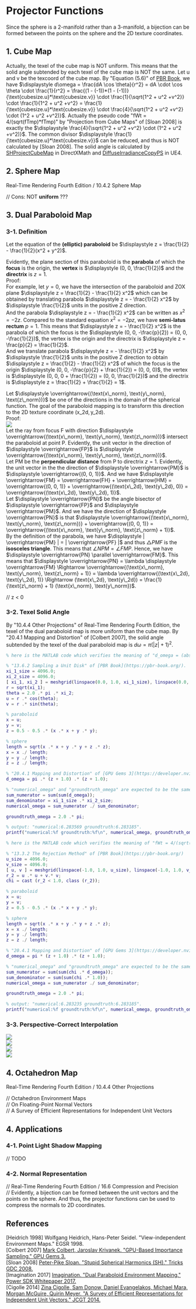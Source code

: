 # Projector Functions

Since the sphere is a 2-manifold rather than a 3-manifold, a bijection can be formed between the points on the sphere and the 2D texture coordinates.  

## 1\. Cube Map  

Actually, the texel of the cube map is NOT uniform. This means that the solid angle subtended by each texel of the cube map is NOT the same. Let u and v be the texcoord of the cube map. By "Equation \(5.6\)" of [PBR Book](https://pbr-book.org/3ed-2018/Color_and_Radiometry/Working_with_Radiometric_Integrals#IntegralsoverArea), we have $\displaystyle d\omega = \frac{dA \cos \theta}{r^2} = dA \cdot \cos \theta \cdot \frac{1}{r^2} = \frac{(1 - (-1))*(1 - (-1))}{\text{cubesize.u}*\text{cubesize.v}} \cdot \frac{1}{\sqrt{1^2 + u^2 +v^2}} \cdot \frac{1}{1^2 + u^2 +v^2} = \frac{1}{\text{cubesize.u}*\text{cubesize.v}} \cdot \frac{4}{\sqrt{1^2 + u^2 +v^2} \cdot (1^2 + u^2 +v^2)}$. Actually the pseudo code "fWt = 4/(sqrt(fTmp)*fTmp)" by "Projection from Cube Maps" of \[Sloan 2008\] is exactly the $\displaystyle \frac{4}{\sqrt{1^2 + u^2 +v^2} \cdot (1^2 + u^2 +v^2)}$. The common divisor $\displaystyle \frac{1}{\text{cubesize.u}*\text{cubesize.v}}$ can be reduced, and thus is NOT calculated by \[Sloan 2008\]. The solid angle is calculated by [SHProjectCubeMap](https://github.com/microsoft/DirectXMath/blob/jul2018b/SHMath/DirectXSHD3D11.cpp#L341) in DirectXMath and [DiffuseIrradianceCopyPS](https://github.com/EpicGames/UnrealEngine/blob/4.27/Engine/Shaders/Private/ReflectionEnvironmentShaders.usf#L448) in UE4.  

## 2\. Sphere Map 
Real-Time Rendering Fourth Edition / 10.4.2 Sphere Map  

// Cons: NOT **uniform** ??? 

## 3\. Dual Paraboloid Map

### 3-1\. Definition  

Let the equation of the **(elliptic) paraboloid** be $\displaystyle z = \frac{1}{2} - \frac{1}{2}(x^2 + y^2)$.  

Evidently, the plane section of this paraboloid is the **parabola** of which the **focus** is the origin, the **vertex** is $\displaystyle (0, 0, \frac{1}{2})$ and the **directrix** is $\displaystyle z = 1$.  
Proof:  
For example, let $\displaystyle y = 0$, we have the intersection of the paraboloid and ZOX plane $\displaystyle z = \frac{1}{2} - \frac{1}{2} x^2$ which can be obtained by translating parabola $\displaystyle z = - \frac{1}{2} x^2$ by $\displaystyle \frac{1}{2}$ units in the positive Z direction.  
And the parabola $\displaystyle z = - \frac{1}{2} x^2$ can be written as $\displaystyle x^2 = -2z$. Compared to the standard equation $\displaystyle x^2 = -2pz$, we have **semi-latus rectum** $\displaystyle p = 1$. This means that $\displaystyle z = - \frac{1}{2} x^2$ is the parabola of which the focus is the $\displaystyle (0, 0, -\frac{p}{2}) = (0, 0, -\frac{1}{2})$, the vertex is the origin and the directrix is $\displaystyle z = \frac{p}{2} = \frac{1}{2}$.  
And we translate parabola $\displaystyle z = - \frac{1}{2} x^2$ by $\displaystyle \frac{1}{2}$ units in the positive Z direction to obtain $\displaystyle z = \frac{1}{2} - \frac{1}{2} x^2$ of which the focus is the origin $\displaystyle (0, 0, -\frac{p}{2} + \frac{1}{2}) = (0, 0, 0)$, the vertex is $\displaystyle (0, 0, 0 + \frac{1}{2}) = (0, 0, \frac{1}{2})$ and the directrix is $\displaystyle z = \frac{1}{2} + \frac{1}{2} = 1$.  

Let $\displaystyle \overrightarrow{(\text{x\_norm}, \text{y\_norm}, \text{z\_norm})}$ be one of the directions in the domain of the spherical function. The goal of the paraboloid mapping is to transform this direction to the 2D texture coordinate $\displaystyle (\text{x\_2d}, \text{y\_2d})$.  
Proof:  
![](Projector-Functions-Dual-Paraboloid-Map-1.png)  
Let the ray from focus F with direction $\displaystyle \overrightarrow{(\text{x\_norm}, \text{y\_norm}, \text{z\_norm})}$ intersect the paraboloid at point P. Evidently, the unit vector in the direction of $\displaystyle \overrightarrow{FP}$ is $\displaystyle \overrightarrow{(\text{x\_norm}, \text{y\_norm}, \text{z\_norm})}$.  
Let PM be the **perpendicular distance** from P to directrix $\displaystyle z = 1$. Evidently, the unit vector in the the direction of $\displaystyle \overrightarrow{PM}$ is $\displaystyle \overrightarrow{(0, 0, 1)}$. And we have $\displaystyle \overrightarrow{FM} = \overrightarrow{FH} + \overrightarrow{HM} = \overrightarrow{(0, 0, 1)} + \overrightarrow{(\text{x\_2d}, \text{y\_2d}, 0)} = \overrightarrow{(\text{x\_2d}, \text{y\_2d}, 1)}$.  
Let $\displaystyle \overrightarrow{PN}$ be the angle bisector of $\displaystyle \overrightarrow{FP}$ and $\displaystyle \overrightarrow{PM}$. And we have the direction of $\displaystyle \overrightarrow{PN}$ is that $\displaystyle \overrightarrow{(\text{x\_norm}, \text{y\_norm}, \text{z\_norm})} + \overrightarrow{(0, 0, 1)} = \overrightarrow{(\text{x\_norm}, \text{y\_norm}, \text{z\_norm} + 1)}$.  
By the definition of the parabola, we have $\displaystyle | \overrightarrow{PM} | = | \overrightarrow{PF} |$ and thus $\displaystyle \triangle PMF$ is the **isosceles triangle**. This means that $\displaystyle \angle NPM = \angle FMP$. Hence, we have $\displaystyle \overrightarrow{PN} \parallel \overrightarrow{FM}$. This means that $\displaystyle \overrightarrow{PN} = \lambda \displaystyle \overrightarrow{FM} \Rightarrow \overrightarrow{(\text{x\_norm}, \text{y\_norm}, \text{z\_norm} + 1)} = \lambda \overrightarrow{(\text{x\_2d}, \text{y\_2d}, 1)} \Rightarrow (\text{x\_2d}, \text{y\_2d}) = \frac{1}{\text{z\_norm} + 1} (\text{x\_norm}, \text{y\_norm})$.  

// z < 0 

### 3-2\. Texel Solid Angle  

By "10.4.4 Other Projections" of Real-Time Rendering Fourth Edition, the texel of the dual paraboloid map is more uniform than the cube map. By "20.4.1 Mapping and Distortion" of \[Colbert 2007\], the solid angle subtended by the texel of the dual paraboloid map is $\displaystyle d\omega = \pi{(|z| + 1)}^2$.  

```MATLAB  
% here is the MATLAB code which verifies the meaning of "d_omega = (abs(z) + 1)*(abs(z) + 1)".

% "13.6.2 Sampling a Unit Disk" of [PBR Book](https://pbr-book.org/).
xi_1_size = 4096.0;
xi_2_size = 4096.0;
[ xi_1, xi_2 ] = meshgrid(linspace(0.0, 1.0, xi_1_size), linspace(0.0, 1.0, xi_2_size));
r = sqrt(xi_1);
theta = 2.0 .* pi .* xi_2;
u = r .* cos(theta);
v = r .* sin(theta);

% paraboloid
x = u;
y = v;
z = 0.5 - 0.5 .* (x .* x + y .* y);

% sphere
length = sqrt(x .* x + y .* y + z .* z);
x = x ./ length;
y = y ./ length;
z = z ./ length;

% "20.4.1 Mapping and Distortion" of [GPU Gems 3](https://developer.nvidia.com/gpugems/gpugems3).
d_omega = pi .* (z + 1.0) .* (z + 1.0);

% "numerical_omega" and "groundtruth_omega" are expected to be the same.
sum_numerator = sum(sum(d_omega));
sum_denominator = xi_1_size .* xi_2_size;
numerical_omega = sum_numerator ./ sum_denominator;

groundtruth_omega = 2.0 .* pi;

% output: "numerical:6.283569 groundtruth:6.283185".
printf("numerical:%f groundtruth:%f\n", numerical_omega, groundtruth_omega);
```  

```MATLAB  
% here is the MATLAB code which verifies the meaning of "fWt = 4/(sqrt(fTmp)*fTmp)".

% "13.3.2 The Rejection Method" of [PBR Book](https://pbr-book.org/)
u_size = 4096.0;
v_size = 4096.0;
[ u, v ] = meshgrid(linspace(-1.0, 1.0, u_size), linspace(-1.0, 1.0, v_size));
r_2 = u .* u + v.* v;
chi = cast (r_2 < 1.0, class (r_2));

% paraboloid
x = u;
y = v;
z = 0.5 - 0.5 .* (x .* x + y .* y);

% sphere
length = sqrt(x .* x + y .* y + z .* z);
x = x ./ length;
y = y ./ length;
z = z ./ length;

% "20.4.1 Mapping and Distortion" of [GPU Gems 3](https://developer.nvidia.com/gpugems/gpugems3)  
d_omega = pi * (z + 1.0) .* (z + 1.0);

% "numerical_omega" and "groundtruth_omega" are expected to be the same.
sum_numerator = sum(sum(chi .* d_omega));
sum_denominator = sum(sum(chi .* 1.0));
numerical_omega = sum_numerator ./ sum_denominator;

groundtruth_omega = 2.0 .* pi;

% output: "numerical:6.283235 groundtruth:6.283185".
printf("numerical:%f groundtruth:%f\n", numerical_omega, groundtruth_omega);
```  

### 3-3\. Perspective-Correct Interpolation

![](Projector-Functions-Dual-Paraboloid-Map-2.png)  
![](Projector-Functions-Dual-Paraboloid-Map-3.png)  
![](Projector-Functions-Dual-Paraboloid-Map-4.png)  
![](Projector-Functions-Dual-Paraboloid-Map-5.png)  

## 4\. Octahedron Map 
Real-Time Rendering Fourth Edition / 10.4.4 Other Projections  

// Octahedron Environment Maps  
// On Floating-Point Normal Vectors  
// A Survey of Efficient Representations for Independent Unit Vectors

## 4\. Applications  

### 4-1\. Point Light Shadow Mapping  

// TODO  

### 4-2\. Normal Representation  

// Real-Time Rendering Fourth Edition / 16.6 Compression and Precision  
// Evidently, a bijection can be formed between the unit vectors and the points on the sphere. And thus, the projector functions can be used to compress the normals to 2D coordinates.  

## References  
\[Heidrich 1998\] Wolfgang Heidrich, Hans-Peter Seidel. "View-independent Environment Maps." EGSR 1998.  
\[Colbert 2007\] [Mark Colbert, Jaroslav Krivanek. "GPU-Based Importance Sampling." GPU Gems 3.](https://developer.nvidia.com/gpugems/gpugems3/part-iii-rendering/chapter-20-gpu-based-importance-sampling)  
\[Sloan 2008\] [Peter-Pike Sloan. "Stupid Spherical Harmonics (SH)." Tricks GDC 2008.](http://www.ppsloan.org/publications/StupidSH36.pdf)  
\[Imagination 2017\] [Imagination. "Dual Paraboloid Environment Mapping." Power SDK Whitepaper 2017.](https://github.com/powervr-graphics/Native_SDK/blob/R17.1-v4.3/Documentation/Whitepapers/Dual%20Paraboloid%20Environment%20Mapping.Whitepaper.pdf)  
\[Cigolle 2014\] [Zina Cigolle, Sam Donow, Daniel Evangelakos, Michael Mara, Morgan McGuire, Quirin Meyer. "A Survey of Efficient Representations for Independent Unit Vectors." JCGT 2014.](https://jcgt.org/published/0003/02/01/)  
